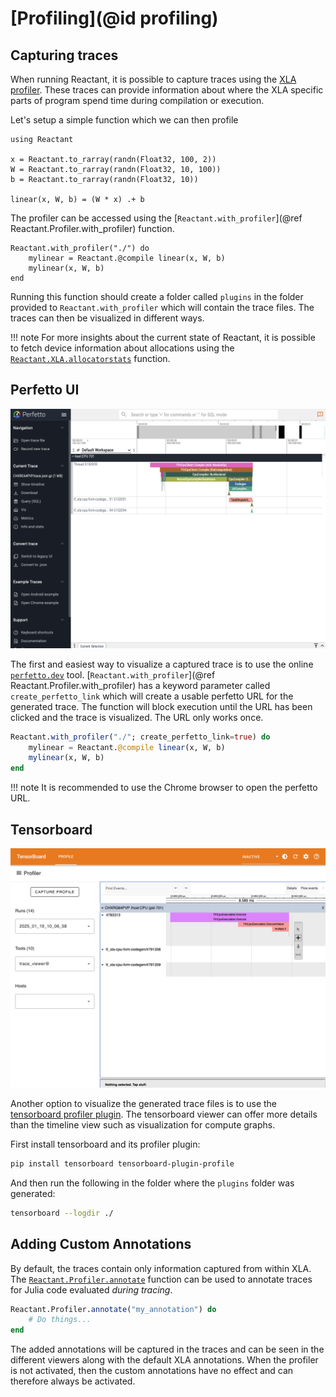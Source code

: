 # [Profiling](@id profiling)

## Capturing traces

When running Reactant, it is possible to capture traces using the [XLA profiler](https://jax.readthedocs.io/en/latest/profiling.html).
These traces can provide information about where the XLA specific parts of program spend time during compilation or execution.

Let's setup a simple function which we can then profile

```@example profiling
using Reactant

x = Reactant.to_rarray(randn(Float32, 100, 2))
W = Reactant.to_rarray(randn(Float32, 10, 100))
b = Reactant.to_rarray(randn(Float32, 10))

linear(x, W, b) = (W * x) .+ b
```

The profiler can be accessed using the [`Reactant.with_profiler`](@ref Reactant.Profiler.with_profiler) function.

```@example profiling
Reactant.with_profiler("./") do
    mylinear = Reactant.@compile linear(x, W, b)
    mylinear(x, W, b)
end
```

Running this function should create a folder called `plugins` in the folder provided to `Reactant.with_profiler` which will
contain the trace files. The traces can then be visualized in different ways.

!!! note
    For more insights about the current state of Reactant, it is possible to fetch device information about allocations using the [`Reactant.XLA.allocatorstats`](@ref) function.

## Perfetto UI

![The perfetto interface](images/perfetto.png)

The first and easiest way to visualize a captured trace is to use the online [`perfetto.dev`](https://ui.perfetto.dev/) tool.
[`Reactant.with_profiler`](@ref Reactant.Profiler.with_profiler) has a keyword parameter called `create_perfetto_link` which will create a usable perfetto URL for the generated trace.
The function will block execution until the URL has been clicked and the trace is visualized. The URL only works once.

```julia
Reactant.with_profiler("./"; create_perfetto_link=true) do
    mylinear = Reactant.@compile linear(x, W, b)
    mylinear(x, W, b)
end
```

!!! note
    It is recommended to use the Chrome browser to open the perfetto URL.

## Tensorboard

![The tensorboard interface](images/tensorboard.png)

Another option to visualize the generated trace files is to use the [tensorboard profiler plugin](https://www.tensorflow.org/tensorboard/tensorboard_profiling_keras).
The tensorboard viewer can offer more details than the timeline view such as visualization for compute graphs.

First install tensorboard and its profiler plugin:

```bash
pip install tensorboard tensorboard-plugin-profile
```

And then run the following in the folder where the `plugins` folder was generated:

```bash
tensorboard --logdir ./
```

## Adding Custom Annotations

By default, the traces contain only information captured from within XLA.
The [`Reactant.Profiler.annotate`](@ref) function can be used to annotate traces for Julia code evaluated *during tracing*.

```julia
Reactant.Profiler.annotate("my_annotation") do
    # Do things...
end
```

The added annotations will be captured in the traces and can be seen in the different viewers along with the default XLA annotations.
When the profiler is not activated, then the custom annotations have no effect and can therefore always be activated.
